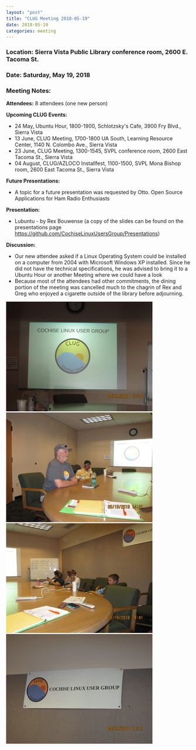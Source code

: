 ```yaml
---
layout: "post"
title: "CLUG Meeting 2018-05-19"
date: 2018-05-19
categories: meeting
---
```


### Location: Sierra Vista Public Library conference room, 2600 E. Tacoma St.

### Date: Saturday, May 19, 2018

### Meeting Notes:

**Attendees:** 8 attendees (one new person)

**Upcoming CLUG Events:**

 * 24 May, Ubuntu Hour, 1800-1900, Schlotzsky's Cafe, 3900 Fry Blvd., Sierra Vista
 * 13 June, CLUG Meeting, 1700-1800 UA South, Learning Resource Center, 1140 N. Colombo Ave., Sierra Vista
 * 23 June, CLUG Meeting, 1300-1545, SVPL conference room, 2600 East Tacoma St., Sierra Vista
 * 04 August, CLUG/AZLOCO Installfest, 1100-1500, SVPL Mona Bishop room, 2600 East Tacoma St., Sierra Vista

**Future Presentations:**

 * A topic for a future presentation was requested by Otto.  Open Source Applications for Ham Radio Enthusiasts

**Presentation:**

 * Lubuntu - by Rex Bouwense (a copy of the slides can be found on the presentations page https://github.com/CochiseLinuxUsersGroup/Presentations)

**Discussion:**

 * Our new attendee asked if a Linux Operating System could be installed on a computer from 2004 with Microsoft Windows XP installed.  Since he did not have the technical specifications, he was advised to bring it to a Ubuntu Hour or another Meeting where we could have a look
 * Because most of the attendees had other commitments, the dining portion of the meeting was cancelled much to the chagrin of Rex and Greg who enjoyed a cigarette outside of the library before adjourning.

![alt text](https://raw.githubusercontent.com/CochiseLinuxUsersGroup/CochiseLinuxUsersGroup.github.io/master/images/CLUG_Mtg_2018-05-19_1-400x400.JPG)
![alt text](https://raw.githubusercontent.com/CochiseLinuxUsersGroup/CochiseLinuxUsersGroup.github.io/master/images/CLUG_Mtg_2018-05-19_2-400x400.JPG)
![alt text](https://raw.githubusercontent.com/CochiseLinuxUsersGroup/CochiseLinuxUsersGroup.github.io/master/images/CLUG_Mtg_2018-05-19_3-400x400.JPG)
![alt text](https://raw.githubusercontent.com/CochiseLinuxUsersGroup/CochiseLinuxUsersGroup.github.io/master/images/CLUG_Mtg_2018-05-19_4-400x400.JPG)
